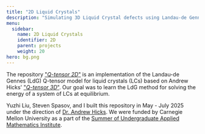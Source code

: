 ```yaml
---
title: "2D Liquid Crystals"
description: "Simulating 3D Liquid Crystal defects using Landau-de Gennes theory"
menu:
  sidebar:
    name: 2D Liquid Crystals
    identifier: 2D
    parent: projects
    weight: 20
hero: bg.png
---
```


The repository ["<i>Q-tensor 2D</i>"](https://github.com/calvm32/q-tensor-2d) is an implementation of the Landau-de Gennes (LdG) Q-tensor model for liquid crystals (LCs) based on Andrew Hicks' ["<i>Q-tensor 3D</i>"](https://github.com/andrewlhicks/q-tensor-3d). Our goal was to learn the LdG method for solving the energy of a system of LCs at equilibrium. 

Yuzhi Liu, Steven Spasov, and I built this repository in May - July 2025 under the direction of [Dr. Andrew Hicks](https://andrewhicks.info/). We were funded by Carnegie Mellon University as a part of the [Summer of Undergraduate Applied Mathematics Institute](https://www.cmu.edu/math/undergrad/suami/index.html). 

